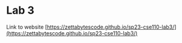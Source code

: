 # Lab 3

Link to website [https://zettabytescode.github.io/sp23-cse110-lab3/](https://zettabytescode.github.io/sp23-cse110-lab3/)
